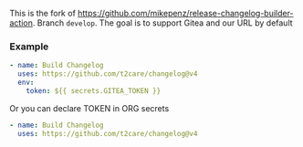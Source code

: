This is the fork of https://github.com/mikepenz/release-changelog-builder-action. Branch `develop`. The goal is to support Gitea and our URL by default

### Example

```yml
- name: Build Changelog
  uses: https://github.com/t2care/changelog@v4
  env:
    token: ${{ secrets.GITEA_TOKEN }}
```
Or you can declare TOKEN in ORG secrets 

```yml
- name: Build Changelog
  uses: https://github.com/t2care/changelog@v4
```